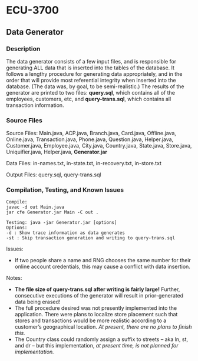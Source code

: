 # ECU-3700

## Data Generator
### Description
The data generator consists of a few input files, and is responsible for generating ALL data that is inserted into the tables of the database. It follows a lengthy procedure for generating data appropriately, and in the order that will provide most referential integrity when inserted into the database. (The data was, by goal, to be semi-realistic.) The results of the generator are printed to two files: <b>query.sql</b>, which contains all of the employees, customers, etc, and <b>query-trans.sql</b>, which contains all transaction information.
### Source Files
Source Files: Main.java, ACP.java, Branch.java, Card.java, Offline.java, Online.java, Transaction.java, Phone.java, Question.java, Helper.java, Customer.java, Employee.java, City.java, Country.java, State.java, Store.java, Uniquifier.java, Helper.java, <b>Generator.jar</b>

Data Files: in-names.txt, in-state.txt, in-recovery.txt, in-store.txt

Output Files: query.sql, query-trans.sql
### Compilation, Testing, and Known Issues
```
Compile:
javac -d out Main.java
jar cfe Generator.jar Main -C out .

Testing: java -jar Generator.jar [options]
Options:
-d : Show trace information as data generates
-st : Skip transaction generation and writing to query-trans.sql
```
Issues:
- If two people share a name and RNG chooses the same number for their online account credentials, this may cause a conflict with data insertion.

Notes:
- <b>The file size of query-trans.sql after writing is fairly large!</b> Further, consecutive executions of the generator will result in prior-generated data being erased!
- The full procedure desired was not presently implemented into the application. There were plans to localize store placement such that stores and transactions would be more realistic according to a customer’s geographical location. <i>At present, there are no plans to finish this.</i>
- The Country class could randomly assign a suffix to streets – aka ln, st, and dr – but this implementation, <i>at present time, is not planned for implementation.</i>
